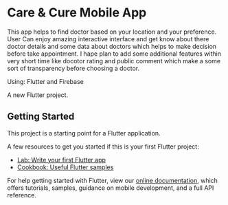 # Care & Cure Mobile App
This app helps to find doctor based on your location and your preference. User Can enjoy amazing interactive interface and get know about there doctor details and some data about doctors which helps to make decision before take appointment. I hape plan to add some additional features within very short time like docotor rating and public comment which make a some sort of transparency before choosing a doctor. 

Using: Flutter and Firebase



A new Flutter project.

## Getting Started

This project is a starting point for a Flutter application.

A few resources to get you started if this is your first Flutter project:

- [Lab: Write your first Flutter app](https://flutter.dev/docs/get-started/codelab)
- [Cookbook: Useful Flutter samples](https://flutter.dev/docs/cookbook)

For help getting started with Flutter, view our
[online documentation](https://flutter.dev/docs), which offers tutorials,
samples, guidance on mobile development, and a full API reference.
